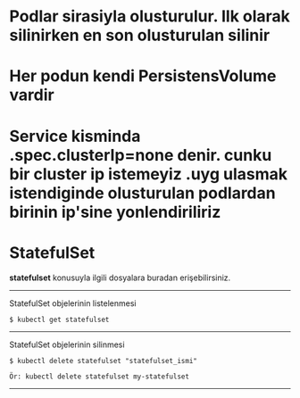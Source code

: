 # Podlar sirasiyla olusturulur. Ilk olarak silinirken en son olusturulan silinir
# Her podun kendi PersistensVolume vardir
# Service kisminda .spec.clusterIp=none denir. cunku bir cluster ip istemeyiz .uyg ulasmak istendiginde olusturulan podlardan birinin ip'sine yonlendiriliriz
# StatefulSet
**statefulset** konusuyla ilgili dosyalara buradan erişebilirsiniz.
***
StatefulSet objelerinin listelenmesi

```
$ kubectl get statefulset
```
***
StatefulSet objelerinin silinmesi

```
$ kubectl delete statefulset "statefulset_ismi"

Ör: kubectl delete statefulset my-statefulset
```
***